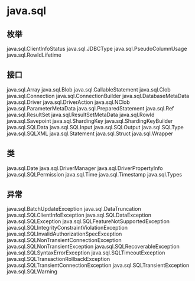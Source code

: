 # java.sql

## 枚举

java.sql.ClientInfoStatus
java.sql.JDBCType
java.sql.PseudoColumnUsage
java.sql.RowIdLifetime

## 接口

java.sql.Array
java.sql.Blob
java.sql.CallableStatement
java.sql.Clob
java.sql.Connection
java.sql.ConnectionBuilder
java.sql.DatabaseMetaData
java.sql.Driver
java.sql.DriverAction
java.sql.NClob
java.sql.ParameterMetaData
java.sql.PreparedStatement
java.sql.Ref
java.sql.ResultSet
java.sql.ResultSetMetaData
java.sql.RowId
java.sql.Savepoint
java.sql.ShardingKey
java.sql.ShardingKeyBuilder
java.sql.SQLData
java.sql.SQLInput
java.sql.SQLOutput
java.sql.SQLType
java.sql.SQLXML
java.sql.Statement
java.sql.Struct
java.sql.Wrapper

## 类

java.sql.Date
java.sql.DriverManager
java.sql.DriverPropertyInfo
java.sql.SQLPermission
java.sql.Time
java.sql.Timestamp
java.sql.Types

## 异常

java.sql.BatchUpdateException
java.sql.DataTruncation
java.sql.SQLClientInfoException
java.sql.SQLDataException
java.sql.SQLException
java.sql.SQLFeatureNotSupportedException
java.sql.SQLIntegrityConstraintViolationException
java.sql.SQLInvalidAuthorizationSpecException
java.sql.SQLNonTransientConnectionException
java.sql.SQLNonTransientException
java.sql.SQLRecoverableException
java.sql.SQLSyntaxErrorException
java.sql.SQLTimeoutException
java.sql.SQLTransactionRollbackException
java.sql.SQLTransientConnectionException
java.sql.SQLTransientException
java.sql.SQLWarning




